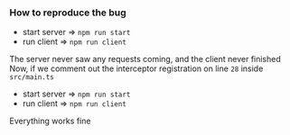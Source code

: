 ### How to reproduce the bug

- start server => `npm run start`
- run client => `npm run client`

The server never saw any requests coming, and the client never finished
Now, if we comment out the interceptor registration on line `28` inside `src/main.ts`

- start server => `npm run start`
- run client => `npm run client`

Everything works fine
